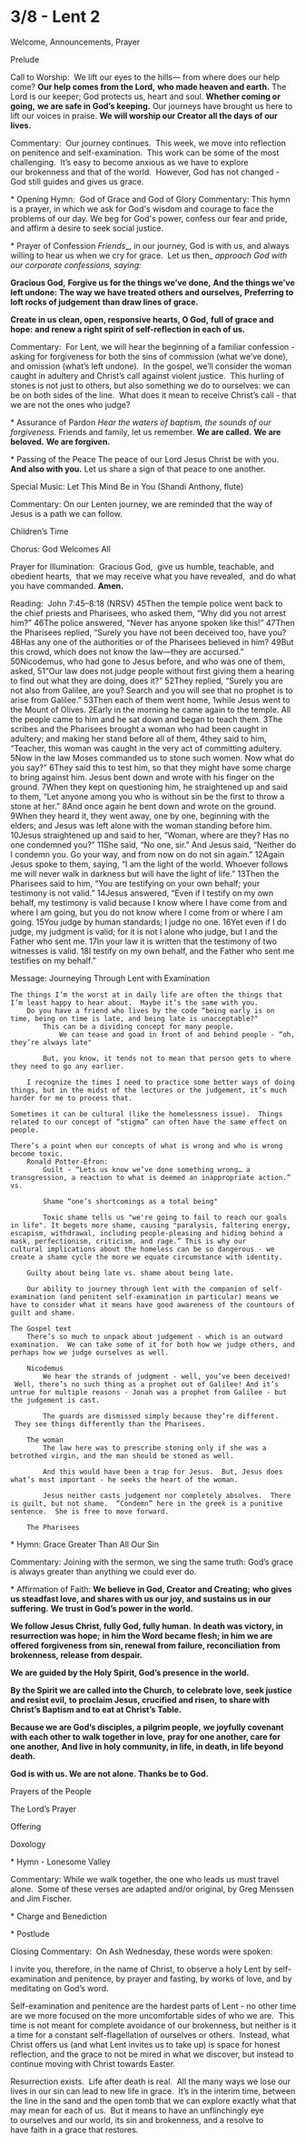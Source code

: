 # 3/8 - Lent 2

Welcome, Announcements, Prayer

Prelude

Call to Worship: 
We lift our eyes to the hills—
from where does our help come?
**Our help comes from the Lord,**
**who made heaven and earth.**
The Lord is our keeper;
God protects us, heart and soul.
**Whether coming or going,**
**we are safe in God’s keeping.**
Our journeys have brought us here
to lift our voices in praise.
**We will worship our Creator all the days**
**of our lives.**

Commentary:  Our journey continues.  This week, we move into reflection on penitence and self-examination.  This work can be some of the most challenging.  It’s easy to become anxious as we have to explore our brokenness and that of the world.  However, God has not changed - God still guides and gives us grace.

\* Opening Hymn:  God of Grace and God of Glory
Commentary: This hymn is a prayer, in which we ask for God's wisdom and courage to face the problems of our day. We beg for God's power, confess our fear and pride, and affirm a desire to seek social justice.

\* Prayer of Confession
_Friends__, in our journey, God is with us, and always willing to hear us when we cry for grace.  Let us then_ _approach_ _God with our corporate confessions, saying:_

**Gracious God,**
**Forgive us for the things we’ve done,**
**And the things we’ve left undone:**
**The way we have treated others and ourselves,**
**Preferring to loft rocks of judgement**
**than draw lines of grace.**

**Create in us clean, open, responsive hearts, O God,**
**full of grace and hope:**
**and renew a right spirit of self-reflection in each of us.**

Commentary:  For Lent, we will hear the beginning of a familiar confession - asking for forgiveness for both the sins of commission (what we’ve done), and omission (what’s left undone).  In the gospel, we’ll consider the woman caught in adultery and Christ’s call against violent justice.  This hurling of stones is not just to others, but also something we do to ourselves: we can be on both sides of the line.  What does it mean to receive Christ’s call - that we are not the ones who judge?

\* Assurance of Pardon
_Hear the waters of baptism, the sounds of our forgiveness._
Friends and family, let us remember.
**We are called.**
**We are beloved.**
**We are forgiven.**

\* Passing of the Peace
The peace of our Lord Jesus Christ be with you. 
**And also with you.**
Let us share a sign of that peace to one another.    

Special Music: Let This Mind Be in You (Shandi Anthony, flute) 

Commentary: On our Lenten journey, we are reminded that the way of Jesus is a path we can follow.

Children’s Time 

Chorus: God Welcomes All

Prayer for Illumination: 
Gracious God, 
give us humble, teachable, and obedient hearts, 
that we may receive what you have revealed, 
and do what you have commanded. **Amen.**

Reading:  John 7:45–8:18 (NRSV)
45Then the temple police went back to the chief priests and Pharisees, who asked them, “Why did you not arrest him?”
46The police answered, “Never has anyone spoken like this!”
47Then the Pharisees replied, “Surely you have not been deceived too, have you?
48Has any one of the authorities or of the Pharisees believed in him?
49But this crowd, which does not know the law—they are accursed.”
50Nicodemus, who had gone to Jesus before, and who was one of them, asked,
51“Our law does not judge people without first giving them a hearing to find out what they are doing, does it?”
52They replied, “Surely you are not also from Galilee, are you? Search and you will see that no prophet is to arise from Galilee.”
53Then each of them went home,
1while Jesus went to the Mount of Olives.
2Early in the morning he came again to the temple. All the people came to him and he sat down and began to teach them.
3The scribes and the Pharisees brought a woman who had been caught in adultery; and making her stand before all of them,
4they said to him, “Teacher, this woman was caught in the very act of committing adultery.
5Now in the law Moses commanded us to stone such women. Now what do you say?”
6They said this to test him, so that they might have some charge to bring against him. Jesus bent down and wrote with his finger on the ground.
7When they kept on questioning him, he straightened up and said to them, “Let anyone among you who is without sin be the first to throw a stone at her.”
8And once again he bent down and wrote on the ground.
9When they heard it, they went away, one by one, beginning with the elders; and Jesus was left alone with the woman standing before him.
10Jesus straightened up and said to her, “Woman, where are they? Has no one condemned you?”
11She said, “No one, sir.” And Jesus said, “Neither do I condemn you. Go your way, and from now on do not sin again.”
12Again Jesus spoke to them, saying, “I am the light of the world. Whoever follows me will never walk in darkness but will have the light of life.”
13Then the Pharisees said to him, “You are testifying on your own behalf; your testimony is not valid.”
14Jesus answered, “Even if I testify on my own behalf, my testimony is valid because I know where I have come from and where I am going, but you do not know where I come from or where I am going.
15You judge by human standards; I judge no one.
16Yet even if I do judge, my judgment is valid; for it is not I alone who judge, but I and the Father who sent me.
17In your law it is written that the testimony of two witnesses is valid.
18I testify on my own behalf, and the Father who sent me testifies on my behalf.”

Message: Journeying Through Lent with Examination

	The things I’m the worst at in daily life are often the things that I’m least happy to hear about.  Maybe it’s the same with you.
		Do you have a friend who lives by the code “being early is on time, being on time is late, and being late is unacceptable?"
			This can be a dividing concept for many people.
				We can tease and goad in front of and behind people - “oh, they’re always late"
				
			But, you know, it tends not to mean that person gets to where they need to go any earlier.  
			
		I recognize the times I need to practice some better ways of doing things, but in the midst of the lectures or the judgement, it’s much harder for me to process that.
		
	Sometimes it can be cultural (like the homelessness issue).  Things related to our concept of “stigma” can often have the same effect on people.
	
	There’s a point when our concepts of what is wrong and who is wrong become toxic.  
		Ronald Potter-Efron:
			Guilt - “Lets us know we’ve done something wrong… a transgression, a reaction to what is deemed an inappropriate action.” vs.
			
			Shame “one’s shortcomings as a total being"
			
			Toxic shame tells us "we're going to fail to reach our goals in life". It begets more shame, causing "paralysis, faltering energy, escapism, withdrawal, including people-pleasing and hiding behind a mask, perfectionism, criticism, and rage.” This is why our cultural implications about the homeless can be so dangerous - we create a shame cycle the more we equate circumstance with identity. 
			
		Guilty about being late vs. shame about being late.
		
		Our ability to journey through lent with the companion of self-examination (and penitent self-examination in particular) means we have to consider what it means have good awareness of the countours of guilt and shame.
		
	The Gospel text
		There’s so much to unpack about judgement - which is an outward examination.  We can take some of it for both how we judge others, and perhaps how we judge ourselves as well.
		
		Nicodemus
			We hear the strands of judgment - well, you’ve been deceived!  Well, there’s no such thing as a prophet out of Galilee! And it’s untrue for multiple reasons - Jonah was a prophet from Galilee - but the judgement is cast.
			
			The guards are dismissed simply because they’re different.  They see things differently than the Pharisees.
			
		The woman
			The law here was to prescribe stoning only if she was a betrothed virgin, and the man should be stoned as well.  
			
			And this would have been a trap for Jesus.  But, Jesus does what’s most important - he seeks the heart of the woman.
			
			Jesus neither casts judgement nor completely absolves.  There is guilt, but not shame.  “Condemn” here in the greek is a punitive sentence.  She is free to move forward.
			
		The Pharisees
		
		

\* Hymn: Grace Greater Than All Our Sin

Commentary: Joining with the sermon, we sing the same truth: God’s grace is always greater than anything we could ever do.

\* Affirmation of Faith:
**We believe in God, Creator and Creating;**
**who gives us steadfast love, and shares with us our joy,**
**and sustains us in our suffering.**
**We trust in God’s power in the world.**

**We follow Jesus Christ, fully God, fully human.**
**In death was victory, in resurrection was hope;**
**in him the Word became flesh; in him we are offered**
**forgiveness from sin, renewal from failure, reconciliation**
**from brokenness, release from despair.**

**We are guided by the Holy Spirit, God’s presence in the world.**

**By the Spirit we are called into the Church,**
**to celebrate love, seek justice and resist evil,**
**to proclaim Jesus, crucified and risen,**
**to share with Christ’s Baptism and to eat at Christ’s Table.**

**Because we are God’s disciples, a pilgrim people,**
**we joyfully covenant with each other to walk together in love,**
**pray for one another, care for one another,**
**And live in holy community, in life, in death, in life beyond death.**

**God is with us. We are not alone. Thanks be to God.**

Prayers of the People

The Lord’s Prayer

Offering

Doxology

\* Hymn - Lonesome Valley

Commentary: While we walk together, the one who leads us must travel alone.  Some of these verses are adapted and/or original, by Greg Menssen and Jim Fischer.

\* Charge and Benediction 

\* Postlude

Closing Commentary:  On Ash Wednesday, these words were spoken:

I invite you, therefore, in the name of Christ,
to observe a holy Lent
by self-examination and penitence,
by prayer and fasting,
by works of love,
and by meditating on God’s word.

Self-examination and penitence are the hardest parts of Lent - no other time are we more focused on the more uncomfortable sides of who we are.  This time is not meant for complete avoidance of our brokenness, but neither is it a time for a constant self-flagellation of ourselves or others.  Instead, what Christ offers us (and what Lent invites us to take up) is space for honest reflection, and the grace to not be mired in what we discover, but instead to continue moving with Christ towards Easter.

Resurrection exists.  Life after death is real.  All the many ways we lose our lives in our sin can lead to new life in grace.  It’s in the interim time, between the line in the sand and the open tomb that we can explore exactly what that may mean for each of us.  But it means to have an unflinchingly eye to ourselves and our world, its sin and brokenness, and a resolve to have faith in a grace that restores.
